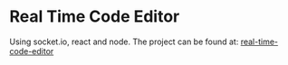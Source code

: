 # Real Time Code Editor

Using socket.io, react and node.
The project can be found at:
[real-time-code-editor](https://wolf-sync.up.railway.app/)
